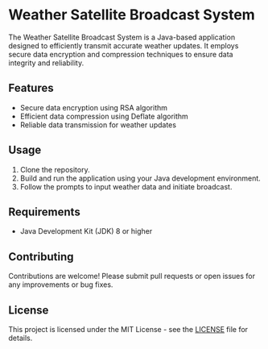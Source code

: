 # Weather Satellite Broadcast System

The Weather Satellite Broadcast System is a Java-based application designed to efficiently transmit accurate weather updates. It employs secure data encryption and compression techniques to ensure data integrity and reliability.

## Features

- Secure data encryption using RSA algorithm
- Efficient data compression using Deflate algorithm
- Reliable data transmission for weather updates

## Usage

1. Clone the repository.
2. Build and run the application using your Java development environment.
3. Follow the prompts to input weather data and initiate broadcast.

## Requirements

- Java Development Kit (JDK) 8 or higher

## Contributing

Contributions are welcome! Please submit pull requests or open issues for any improvements or bug fixes.

## License

This project is licensed under the MIT License - see the [LICENSE](LICENSE) file for details.
